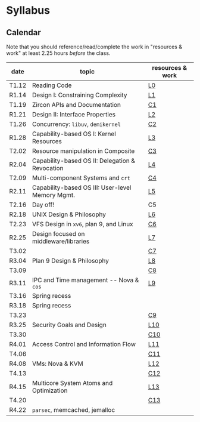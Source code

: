 # Syllabus

## Calendar

Note that you should reference/read/complete the work in "resources & work" at least 2.25 hours *before* the class.

| date  | topic                                            | resources & work                                                     |
| ---   | ---                                              | ---                                                                  |
| T1.12 | Reading Code                                     | [L0](./work.md#l0-reading-code)                                      |
| R1.14 | Design I: Constraining Complexity                | [L1](./work.md#l1-constraining-system-complexity)                    |
| T1.19 | Zircon APIs and Documentation                    | [C1](./work.md#c1-reading-documentation-event-management-and-zircon) |
| R1.21 | Design II: Interface Properties                  | [L2](./work.md#l2-interface-properties)                              |
| T1.26 | Concurrency: `libuv`, `demikernel`               | [C2](./work.md#c2-concurrency-on-servers)                            |
| R1.28 | Capability-based OS I: Kernel Resources          | [L3](./work.md#l3-capability-based-os-design-i)                      |
| T2.02 | Resource manipulation in Composite               | [C3](./work.md#c3-composite-runtime)                                 |
| R2.04 | Capability-based OS II: Delegation & Revocation  | [L4](./work.md#l4-capability-delegation-and-revocation)              |
| T2.09 | Multi-component Systems and `crt`                | [C4](./work.md#c4-using-the-crt-for-system-construction)             |
| R2.11 | Capability-based OS III: User-level Memory Mgmt. | [L5](./work.md#l5-user-level-management-of-kernel-memory)            |
| T2.16 | Day off!                                         | C5                                                                   |
| R2.18 | UNIX Design & Philosophy                         | [L6](./work.md#l6-unix)                                              |
| T2.23 | VFS Design in `xv6`, plan 9, and Linux           | [C6](./work.md)                                                      |
| R2.25 | Design focused on middleware/libraries           | [L7](./work.md)                                                      |
| T3.02 |                                                  | [C7](./work.md)                                                      |
| R3.04 | Plan 9 Design & Philosophy                       | [L8](./work.md)                                                      |
| T3.09 |                                                  | [C8](./work.md)                                                      |
| R3.11 | IPC and Time management -- Nova & `cos`          | [L9](./work.md)                                                      |
| T3.16 | Spring recess                                    |                                                                      |
| R3.18 | Spring recess                                    |                                                                      |
| T3.23 |                                                  | [C9](./work.md)                                                      |
| R3.25 | Security Goals and Design                        | [L10](./work.md)                                                     |
| T3.30 |                                                  | [C10](./work.md)                                                     |
| R4.01 | Access Control and Information Flow              | [L11](./work.md)                                                     |
| T4.06 |                                                  | [C11](./work.md)                                                     |
| R4.08 | VMs: Nova & KVM                                  | [L12](./work.md)                                                     |
| T4.13 |                                                  | [C12](./work.md)                                                     |
| R4.15 | Multicore System Atoms and Optimization          | [L13](./work.md)                                                     |
| T4.20 |                                                  | [C13](./work.MD)                                                     |
| R4.22 | `parsec`, memcached, jemalloc                    |                                                                      |
